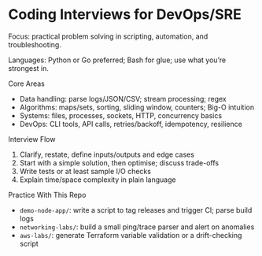 # Coding Interviews for DevOps/SRE

Focus: practical problem solving in scripting, automation, and troubleshooting.

Languages: Python or Go preferred; Bash for glue; use what you’re strongest in.

Core Areas

- Data handling: parse logs/JSON/CSV; stream processing; regex
- Algorithms: maps/sets, sorting, sliding window, counters; Big-O intuition
- Systems: files, processes, sockets, HTTP, concurrency basics
- DevOps: CLI tools, API calls, retries/backoff, idempotency, resilience

Interview Flow

1. Clarify, restate, define inputs/outputs and edge cases
2. Start with a simple solution, then optimise; discuss trade-offs
3. Write tests or at least sample I/O checks
4. Explain time/space complexity in plain language

Practice With This Repo

- `demo-node-app/`: write a script to tag releases and trigger CI; parse build logs
- `networking-labs/`: build a small ping/trace parser and alert on anomalies
- `aws-labs/`: generate Terraform variable validation or a drift-checking script
